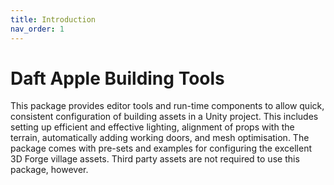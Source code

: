 ```yaml
---
title: Introduction
nav_order: 1
---
```


# Daft Apple Building Tools

This package provides editor tools and run-time components to allow quick, consistent configuration of building assets in a Unity project. This includes setting up efficient and effective lighting, alignment of props with the terrain, automatically adding working doors, and mesh optimisation. The package comes with pre-sets and examples for configuring the excellent 3D Forge village assets. Third party assets are not required to use this package, however.
